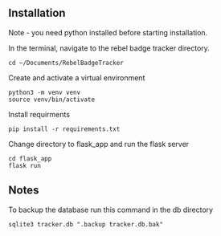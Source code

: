 ## Installation

Note - you need python installed before starting installation.

In the terminal, navigate to the rebel badge tracker directory.

```
cd ~/Documents/RebelBadgeTracker
```

Create and activate a virtual environment

```
python3 -m venv venv
source venv/bin/activate
```

Install requirments

```
pip install -r requirements.txt
```

Change directory to flask_app and run the flask server

```
cd flask_app
flask run
```

## Notes

To backup the database run this command in the db directory

```commandline
sqlite3 tracker.db ".backup tracker.db.bak"
```
